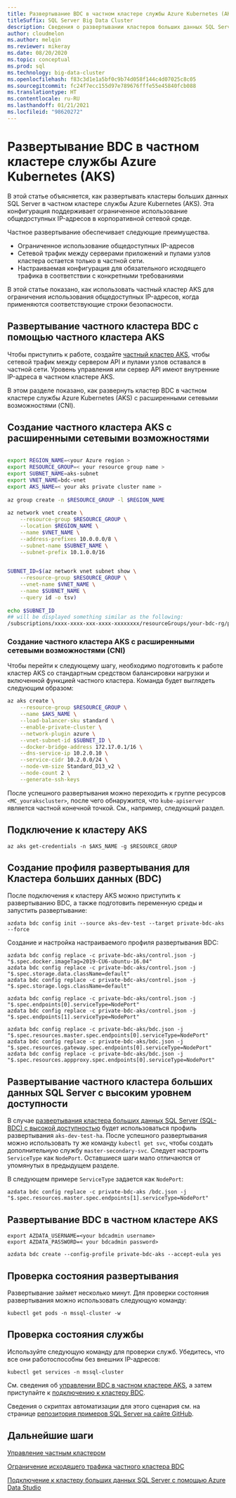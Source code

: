 ```yaml
---
title: Развертывание BDC в частном кластере службы Azure Kubernetes (AKS)
titleSuffix: SQL Server Big Data Cluster
description: Сведения о развертывании кластеров больших данных SQL Server с помощью частного кластера службы Azure Kubernetes (AKS) с расширенными сетевыми возможностями (CNI).
author: cloudmelon
ms.author: melqin
ms.reviewer: mikeray
ms.date: 08/20/2020
ms.topic: conceptual
ms.prod: sql
ms.technology: big-data-cluster
ms.openlocfilehash: f83c3d1e1a5bf0c9b74d058f144c4d07025c8c05
ms.sourcegitcommit: fc24f7ecc155d97e789676fffe55e45840fcb088
ms.translationtype: HT
ms.contentlocale: ru-RU
ms.lasthandoff: 01/21/2021
ms.locfileid: "98620272"
---
```

# <a name="deploy-bdc-in-azure-kubernetes-service-aks-private-cluster"></a>Развертывание BDC в частном кластере службы Azure Kubernetes (AKS)

В этой статье объясняется, как развертывать кластеры больших данных SQL Server в частном кластере службы Azure Kubernetes (AKS). Эта конфигурация поддерживает ограниченное использование общедоступных IP-адресов в корпоративной сетевой среде.

Частное развертывание обеспечивает следующие преимущества.

* Ограниченное использование общедоступных IP-адресов
* Сетевой трафик между серверами приложений и пулами узлов кластера остается только в частной сети.
* Настраиваемая конфигурация для обязательного исходящего трафика в соответствии с конкретными требованиями

В этой статье показано, как использовать частный кластер AKS для ограничения использования общедоступных IP-адресов, когда применяются соответствующие строки безопасности.

## <a name="deploy-private-bdc-cluster-with-aks-private-cluster"></a>Развертывание частного кластера BDC с помощью частного кластера AKS

Чтобы приступить к работе, создайте [частный кластер AKS](/azure/aks/private-clusters), чтобы сетевой трафик между сервером API и пулами узлов оставался в частной сети. Уровень управления или сервер API имеют внутренние IP-адреса в частном кластере AKS.

В этом разделе показано, как развернуть кластер BDC в частном кластере службы Azure Kubernetes (AKS) с расширенными сетевыми возможностями (CNI).

## <a name="create-a-private-aks-cluster-with-advanced-networking"></a>Создание частного кластера AKS с расширенными сетевыми возможностями

```bash

export REGION_NAME=<your Azure region >
export RESOURCE_GROUP=< your resource group name >
export SUBNET_NAME=aks-subnet
export VNET_NAME=bdc-vnet
export AKS_NAME=< your aks private cluster name >
 
az group create -n $RESOURCE_GROUP -l $REGION_NAME
 
az network vnet create \
    --resource-group $RESOURCE_GROUP \
    --location $REGION_NAME \
    --name $VNET_NAME \
    --address-prefixes 10.0.0.0/8 \
    --subnet-name $SUBNET_NAME \
    --subnet-prefix 10.1.0.0/16
 

SUBNET_ID=$(az network vnet subnet show \
    --resource-group $RESOURCE_GROUP \
    --vnet-name $VNET_NAME \
    --name $SUBNET_NAME \
    --query id -o tsv)
 
echo $SUBNET_ID
## will be displayed something similar as the following: 
/subscriptions/xxxx-xxxx-xxx-xxxx-xxxxxxxx/resourceGroups/your-bdc-rg/providers/Microsoft.Network/virtualNetworks/your-aks-vnet/subnets/your-aks-subnet
```

### <a name="create-aks-private-cluster-with-advanced-networking-cni"></a>Создание частного кластера AKS с расширенными сетевыми возможностями (CNI)

Чтобы перейти к следующему шагу, необходимо подготовить к работе кластер AKS со стандартным средством балансировки нагрузки и включенной функцией частного кластера. Команда будет выглядеть следующим образом: 

```bash
az aks create \
    --resource-group $RESOURCE_GROUP \
    --name $AKS_NAME \
    --load-balancer-sku standard \
    --enable-private-cluster \
    --network-plugin azure \
    --vnet-subnet-id $SUBNET_ID \
    --docker-bridge-address 172.17.0.1/16 \
    --dns-service-ip 10.2.0.10 \
    --service-cidr 10.2.0.0/24 \
    --node-vm-size Standard_D13_v2 \
    --node-count 2 \
    --generate-ssh-keys
```

После успешного развертывания можно переходить к группе ресурсов `<MC_yourakscluster>`, после чего обнаружится, что `kube-apiserver` является частной конечной точкой. См., например, следующий раздел.

## <a name="connect-to-an-aks-cluster"></a>Подключение к кластеру AKS

```azurecli
az aks get-credentials -n $AKS_NAME -g $RESOURCE_GROUP
```

## <a name="build-big-data-cluster-bdc-deployment-profile"></a>Создание профиля развертывания для Кластера больших данных (BDC)

После подключения к кластеру AKS можно приступить к развертыванию BDC, а также подготовить переменную среды и запустить развертывание: 

```azurecli
azdata bdc config init --source aks-dev-test --target private-bdc-aks --force
```

Создание и настройка настраиваемого профиля развертывания BDC:

```azurecli
azdata bdc config replace -c private-bdc-aks/control.json -j "$.spec.docker.imageTag=2019-CU6-ubuntu-16.04"
azdata bdc config replace -c private-bdc-aks/control.json -j "$.spec.storage.data.className=default"
azdata bdc config replace -c private-bdc-aks/control.json -j "$.spec.storage.logs.className=default"

azdata bdc config replace -c private-bdc-aks/control.json -j "$.spec.endpoints[0].serviceType=NodePort"
azdata bdc config replace -c private-bdc-aks/control.json -j "$.spec.endpoints[1].serviceType=NodePort"

azdata bdc config replace -c private-bdc-aks/bdc.json -j "$.spec.resources.master.spec.endpoints[0].serviceType=NodePort"
azdata bdc config replace -c private-bdc-aks/bdc.json -j "$.spec.resources.gateway.spec.endpoints[0].serviceType=NodePort"
azdata bdc config replace -c private-bdc-aks/bdc.json -j "$.spec.resources.appproxy.spec.endpoints[0].serviceType=NodePort"
```

## <a name="deploy-private-sql-server-big-data-cluster-with-ha"></a>Развертывание частного кластера больших данных SQL Server с высоким уровнем доступности

В случае [развертывания кластера больших данных SQL Server (SQL-BDC) с высокой доступностью](deployment-high-availability.md) будет использоваться профиль развертывания `aks-dev-test-ha`. После успешного развертывания можно использовать ту же команду `kubectl get svc`, чтобы создать дополнительную службу `master-secondary-svc`. Следует настроить `ServiceType` как `NodePort`. Оставшиеся шаги мало отличаются от упомянутых в предыдущем разделе.

В следующем примере `ServiceType` задается как `NodePort`:

```azurecli
azdata bdc config replace -c private-bdc-aks /bdc.json -j "$.spec.resources.master.spec.endpoints[1].serviceType=NodePort"
```

## <a name="deploy-bdc-in-aks-private-cluster"></a>Развертывание BDC в частном кластере AKS

```azurecli
export AZDATA_USERNAME=<your bdcadmin username>
export AZDATA_PASSWORD=< your bdcadmin password>

azdata bdc create --config-profile private-bdc-aks --accept-eula yes
```

## <a name="check-deployment-status"></a>Проверка состояния развертывания

Развертывание займет несколько минут. Для проверки состояния развертывания можно использовать следующую команду: 

```console
kubectl get pods -n mssql-cluster -w
```

## <a name="check-the-service-status"></a>Проверка состояния службы

Используйте следующую команду для проверки служб. Убедитесь, что все они работоспособны без внешних IP-адресов:

```console
kubectl get services -n mssql-cluster
```

См. сведения об [управлении BDC в частном кластере AKS](private-manage.md), а затем приступайте к [подключению к кластеру BDC](connect-to-big-data-cluster.md).

Сведения о скриптах автоматизации для этого сценария см. на странице [репозитория примеров SQL Server на сайте GitHub](https://github.com/microsoft/sql-server-samples/tree/master/samples/features/sql-big-data-cluster/deployment/private-aks).

## <a name="next-steps"></a>Дальнейшие шаги

[Управление частным кластером](private-manage.md)

[Ограничение исходящего трафика частного кластера BDC](private-restrict-egress-traffic.md)

[Подключение к кластеру больших данных SQL Server с помощью Azure Data Studio](connect-to-big-data-cluster.md)
